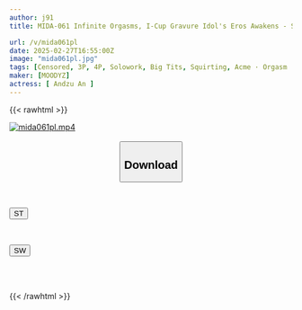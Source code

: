 ```yaml
---
author: j91
title: MIDA-061 Infinite Orgasms, I-Cup Gravure Idol's Eros Awakens - She Squirts A Lot For The First Time - Anzu Anzu

url: /v/mida061pl
date: 2025-02-27T16:55:00Z
image: "mida061pl.jpg"
tags: [Censored, 3P, 4P, Solowork, Big Tits, Squirting, Acme · Orgasm	]
maker: [MOODYZ]
actress: [ Andzu An ]
---
```



{{< rawhtml >}}

<div class="video" data-videoid="dOV7QpXmxOFkYxB">
    <a href="javascript:;">
        <img src="/v/mida061pl/mida061pl.jpg" width="WIDTH" height="HEIGHT" alt="mida061pl.mp4" loading="lazy">
    </a>
</div>

<script type="text/javascript" src="https://j91.asia/asset/on-demand-st.js"></script>

<br>
  <link rel="stylesheet" href="https://j91.asia/asset/bs5.css">
  
  <center>
  <button class="btn btn-primary" type="button" data-bs-toggle="collapse" data-bs-target=".multi-collapse" aria-expanded="false" aria-controls="multiCollapseExample1 multiCollapseExample2"><h2>Download</h2></button></center>
</p>
<div class="row">
  <div class="col">
    <div class="collapse multi-collapse" id="multiCollapseExample1">
      <div class="card card-body">
	      	      <br>
<div class="buttons">  
<p><a href="/v/mida061pl/st.html" target="_blank"><button class="btn-hover color-3"><i class="fa fa-download"></i> ST</button></a></p></div>
    </div>
  </div>
</div>
  <div class="col">
    <div class="collapse multi-collapse" id="multiCollapseExample2">
      <div class="card card-body">
	      <br>
<div class="buttons">
<p><a href="/v/mida061pl/sw.html" target="_blank"><button class="btn-hover color-2"><i class="fa fa-download"></i> SW</button></a></p></div>
<br><br>
      </div>
    </div>
  </div>
</div>

{{< /rawhtml >}}